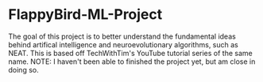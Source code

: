 # FlappyBird-ML-Project
The goal of this project is to better understand the fundamental ideas behind artifical intelligence and neuroevolutionary algorithms, such as NEAT. This is based off TechWithTim's YouTube tutorial series of the same name. NOTE: I haven't been able to finished the project yet, but am close in doing so. 

